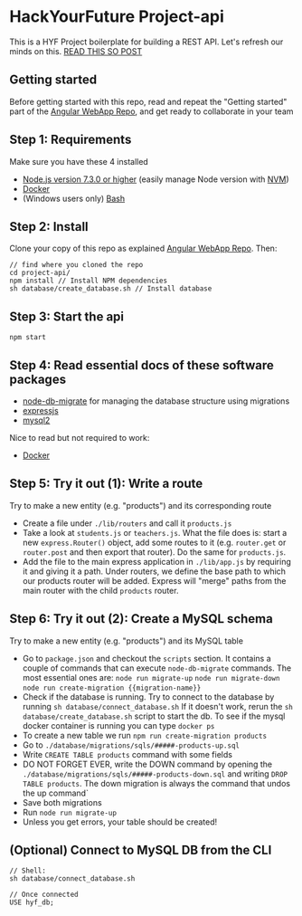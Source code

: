 # HackYourFuture Project-api

This is a HYF Project boilerplate for building a REST API. Let's refresh our minds on this. [READ THIS SO POST](http://stackoverflow.com/questions/671118/what-exactly-is-restful-programming)

## Getting started
Before getting started with this repo, read and repeat the "Getting started" part of the [Angular WebApp Repo](https://github.com/HackYourFuture/project-webapp-angular), and get ready to collaborate in your team

## Step 1: Requirements
Make sure you have these 4 installed
- [Node.js version 7.3.0 or higher](https://nodejs.org/en/) (easily manage Node version with [NVM](https://github.com/creationix/nvm/blob/master/README.md))
- [Docker](https://www.docker.com/community-edition#/download)
- (Windows users only) [Bash](https://www.howtogeek.com/261591/how-to-create-and-run-bash-shell-scripts-on-windows-10/)

## Step 2: Install
Clone your copy of this repo as explained [Angular WebApp Repo](https://github.com/HackYourFuture/project-webapp-angular). Then:
```
// find where you cloned the repo
cd project-api/
npm install // Install NPM dependencies
sh database/create_database.sh // Install database
```

## Step 3: Start the api
```
npm start
```

## Step 4: Read essential docs of these software packages
- [node-db-migrate](https://db-migrate.readthedocs.io/en/latest/) for managing the database structure using migrations
- [expressjs](http://expressjs.com/)
- [mysql2](https://github.com/sidorares/node-mysql2)

Nice to read but not required to work:
- [Docker](https://www.docker.com/what-docker)


## Step 5: Try it out (1): Write a route
Try to make a new entity (e.g. "products") and its corresponding route
- Create a file under `./lib/routers` and call it `products.js`
- Take a look at `students.js` or `teachers.js`. What the file does is: start a new `express.Router()` object, add some routes to it (e.g. `router.get` or `router.post` and then export that router). Do the same for `products.js`.
- Add the file to the main express application in `./lib/app.js` by requiring it and giving it a path. Under routers, we define the base path to which our products router will be added. Express will "merge" paths from the main router with the child `products` router.

## Step 6: Try it out (2): Create a MySQL schema
Try to make a new entity (e.g. "products") and its MySQL table
- Go to `package.json` and checkout the `scripts` section. It contains a couple of commands that can execute `node-db-migrate` commands. The most essential ones are: `node run migrate-up` `node run migrate-down` `node run create-migration {{migration-name}}`
- Check if the database is running. Try to connect to the database by running `sh database/connect_database.sh` If it doesn't work, rerun the `sh database/create_database.sh` script to start the db. To see if the mysql docker container is running you can type `docker ps`
- To create a new table we run `npm run create-migration products`
- Go to `./database/migrations/sqls/#####-products-up.sql`
- Write `CREATE TABLE products` command with some fields
- DO NOT FORGET EVER, write the DOWN command by opening the `./database/migrations/sqls/#####-products-down.sql` and writing `DROP TABLE products`. The down migration is always the command that undos the up command`
- Save both migrations
- Run `node run migrate-up`
- Unless you get errors, your table should be created!

## (Optional) Connect to MySQL DB from the CLI
```
// Shell:
sh database/connect_database.sh

// Once connected
USE hyf_db;
```